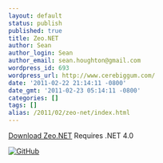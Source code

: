 ```yaml
---
layout: default
status: publish
published: true
title: Zeo.NET
author: Sean
author_login: Sean
author_email: sean.houghton@gmail.com
wordpress_id: 693
wordpress_url: http://www.cerebiggum.com/
date: '2011-02-22 21:14:11 -0800'
date_gmt: '2011-02-23 05:14:11 -0800'
categories: []
tags: []
alias: /2011/02/zeo-net/index.html
---
```

[Download Zeo.NET](http://cerebiggum.com/deploy/zeo.net/Zeo.NET.zip)
Requires .NET 4.0

[![GitHub]({{site.url_root}}/assets/data/2011/02/github.png)](https://github.com/seanhoughton/Zeo.NET)